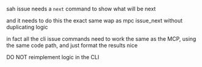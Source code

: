 sah issue needs a `next` command to show what will be next

and it needs to do this the exact same wap as mpc issue_next without duplicating logic

in fact all the cli issue commands need to work the same as the MCP, using the same code path, and just format the results nice

DO NOT reimplement logic in the CLI
